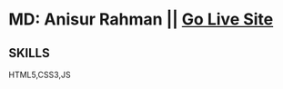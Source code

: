 # MD: Anisur Rahman || [Go Live Site](https://aranis121.github.io/Login-form-3/)
## SKILLS
HTML5,CSS3,JS